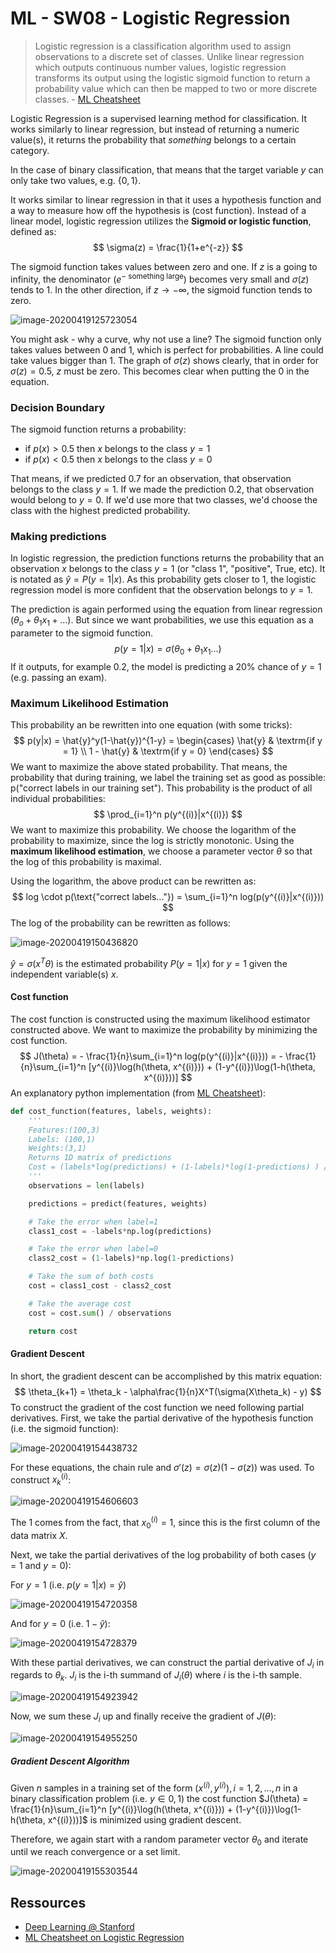 # ML - SW08 - Logistic Regression

> Logistic regression is a classification algorithm used to assign observations to a discrete set of classes. Unlike linear regression which outputs continuous number values, logistic regression transforms its output using the logistic sigmoid function to return a probability value which can then be mapped to two or more discrete classes. - [ML Cheatsheet](https://ml-cheatsheet.readthedocs.io/en/latest/logistic_regression.html)



Logistic Regression is a supervised learning method for classification. It works similarly to linear regression, but instead of returning a numeric value(s), it returns the probability that *something* belongs to a certain category.

In the case of binary classification, that means that the target variable $y$ can only take two values, e.g. $\{0,1\}$.

It works similar to linear regression in that it uses a hypothesis function and a way to measure how off the hypothesis is (cost function). Instead of a linear model, logistic regression utilizes the **Sigmoid or logistic function**, defined as:
$$
\sigma(z) = \frac{1}{1+e^{-z}}
$$


The sigmoid function takes values between zero and one. If $z$ is a going to infinity, the denominator ($e^{- \text{ something large}}$) becomes very small and $\sigma(z)$ tends to $1$. In the other direction, if $z \rightarrow -\infty$, the sigmoid function tends to zero.



![image-20200419125723054](assets/image-20200419125723054.png)

You might ask - why a curve, why not use a line? The sigmoid function only takes values between $0$ and $1$, which is perfect for probabilities. A line could take values bigger than $1$.  The graph of $\sigma(z)$ shows clearly, that in order for $\sigma(z) = 0.5$, $z$ must be zero. This becomes clear when putting the $0$ in the equation.

### Decision Boundary

The sigmoid function returns a probability:

* if $p(x) \gt 0.5$ then $x$ belongs to the class $y = 1$
* if $p(x) < 0.5$ then $x$ belongs to the class $y = 0$

That means, if we predicted $0.7$ for an observation, that observation belongs to the class $y = 1$. If we made the prediction $0.2$, that observation would belong to $y = 0$. If we'd use more that two classes, we'd choose the class with the highest predicted probability.

### Making predictions

In logistic regression, the prediction functions returns the probability that an observation $x$ belongs to the class $y = 1$ (or "class 1", "positive", True, etc). It is notated as $\hat{y} = P(y = 1| x)$. As this probability gets closer to $1$, the logistic regression model is more confident that the observation belongs to $y = 1$.

The prediction is again performed using the equation from linear regression ($\theta_o+\theta_1x_1+...$). But since we want probabilities, we use this equation as a parameter to the sigmoid function.
$$
p(y = 1|x) = \sigma(\theta_0 + \theta_1x_1...)
$$
If it outputs, for example $0.2$, the model is predicting a 20% chance of $y = 1$ (e.g. passing an exam).



### Maximum Likelihood Estimation

This probability an be rewritten into one equation (with some tricks):
$$
p(y|x) = \hat{y}^y(1-\hat{y})^{1-y} =
\begin{cases}
	\hat{y} & \textrm{if y = 1} \\
	1 - \hat{y} & \textrm{if y = 0}
\end{cases}
$$
We want to maximize the above stated probability. That means, the probability that during training, we label the training set as good as possible: p("correct labels in our training set"). This probability is the product of all individual probabilities:
$$
\prod_{i=1}^n p(y^{(i)}|x^{(i)})
$$
We want to maximize this probability. We choose the logarithm of the probability to maximize, since the log is strictly monotonic. Using the **maximum likelihood estimation**, we choose a parameter vector $\theta$ so that the log of this probability is maximal.

Using the logarithm, the above product can be rewritten as:
$$
log \cdot p(\text{"correct labels..."}) = \sum_{i=1}^n log(p(y^{(i)}|x^{(i)}))
$$
The log of the probability can be rewritten as follows:

![image-20200419150436820](assets/image-20200419150436820.png)

$\hat{y} = \sigma(x^T\theta)$  is the estimated probability $P(y = 1|x)$ for $y = 1$ given the independent variable(s) $x$.

#### Cost function

The cost function is constructed using the maximum likelihood estimator constructed above. We want to maximize the probability by minimizing the cost function.
$$
J(\theta)
	= - \frac{1}{n}\sum_{i=1}^n log(p(y^{(i)}|x^{(i)}))
	= - \frac{1}{n}\sum_{i=1}^n [y^{(i)}\log(h(\theta, x^{(i)})) + (1-y^{(i)})\log(1-h(\theta, x^{(i)}))]
$$
An explanatory python implementation (from [ML Cheatsheet](https://ml-cheatsheet.readthedocs.io/en/latest/logistic_regression.html)):

```python
def cost_function(features, labels, weights):
    '''
    Features:(100,3)
    Labels: (100,1)
    Weights:(3,1)
    Returns 1D matrix of predictions
    Cost = (labels*log(predictions) + (1-labels)*log(1-predictions) ) / len(labels)
    '''
    observations = len(labels)

    predictions = predict(features, weights)

    # Take the error when label=1
    class1_cost = -labels*np.log(predictions)

    # Take the error when label=0
    class2_cost = (1-labels)*np.log(1-predictions)

    # Take the sum of both costs
    cost = class1_cost - class2_cost

    # Take the average cost
    cost = cost.sum() / observations

    return cost
```

#### Gradient Descent

In short, the gradient descent can be accomplished by this matrix equation:
$$
\theta_{k+1} = \theta_k - \alpha\frac{1}{n}X^T(\sigma(X\theta_k) - y)
$$
To construct the gradient of the cost function we need following partial derivatives. First, we take the partial derivative of the hypothesis function (i.e. the sigmoid function):

![image-20200419154438732](assets/image-20200419154438732.png)

For these equations, the chain rule and $\sigma'(z) = \sigma(z)(1 - \sigma(z))$ was used. To construct $x_k^{(i)}$:

![image-20200419154606603](assets/image-20200419154606603.png)

The $1$ comes from the fact, that $x_0^{(i)} = 1$, since this is the first column of the data matrix $X$.

Next, we take the partial derivatives of the log probability of both cases ($y = 1$ and $y = 0$):

For $y = 1$ (i.e. $p(y = 1 | x) = \hat{y}$)

![image-20200419154720358](assets/image-20200419154720358.png)

And for $y = 0$ (i.e. $1 - \hat{y}$):

![image-20200419154728379](assets/image-20200419154728379.png)

With these partial derivatives, we can construct the partial derivative of $J_i$ in regards to $\theta_k$. $J_i$ is the i-th summand of $J_i(\theta)$ where $i$ is the i-th sample.

![image-20200419154923942](assets/image-20200419154923942.png)

Now, we sum these $J_i$ up and finally receive the gradient of $J(\theta)$:

![image-20200419154955250](assets/image-20200419154955250.png)

##### Gradient Descent Algorithm

Given $n$ samples in a training set of the form $(x^{(i)}, y^{(i)}), i = 1,2, \dots, n$ in a binary classification problem (i.e. $y \in {0,1}$) the cost function $J(\theta) = \frac{1}{n}\sum_{i=1}^n [y^{(i)}\log(h(\theta, x^{(i)})) + (1-y^{(i)})\log(1-h(\theta, x^{(i)}))]$ is minimized using gradient descent.

Therefore, we again start with a random parameter vector $\theta_0$ and iterate until we reach convergence or a set limit.

![image-20200419155303544](assets/image-20200419155303544.png)





## Ressources

* [Deep Learning @ Stanford](http://deeplearning.stanford.edu/tutorial/supervised/LogisticRegression/)
* [ML Cheatsheet on Logistic Regression](https://ml-cheatsheet.readthedocs.io/en/latest/logistic_regression.html) 